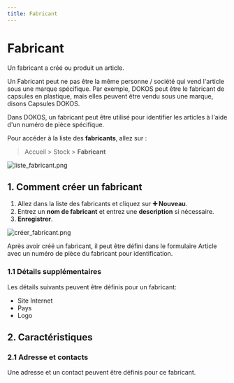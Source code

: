 ```yaml
---
title: Fabricant
---
```


# Fabricant
Un fabricant a créé ou produit un article.

Un Fabricant peut ne pas être la même personne / société qui vend l'article sous une marque spécifique. Par exemple, DOKOS peut être le fabricant de capsules en plastique, mais elles peuvent être vendu sous une marque, disons Capsules DOKOS.

Dans DOKOS, un fabricant peut être utilisé pour identifier les articles à l'aide d'un numéro de pièce spécifique.

Pour accéder à la liste des **fabricants**, allez sur :

> Accueil > Stock > **Fabricant**

![liste_fabricant.png](/stocks/manufacturer/liste_fabricant.png)

## 1. Comment créer un fabricant

1. Allez dans la liste des fabricants et cliquez sur **:heavy_plus_sign: Nouveau**.
2. Entrez un **nom de fabricant** et entrez une **description** si nécessaire.
3. **Enregistrer**.

![créer_fabricant.png](/stocks/manufacturer/créer_fabricant.png)

Après avoir créé un fabricant, il peut être défini dans le formulaire Article avec un numéro de pièce du fabricant pour identification.

### 1.1 Détails supplémentaires

Les détails suivants peuvent être définis pour un fabricant:

- Site Internet
- Pays
- Logo

## 2. Caractéristiques 

### 2.1 Adresse et contacts 
Une adresse et un contact peuvent être définis pour ce fabricant.



